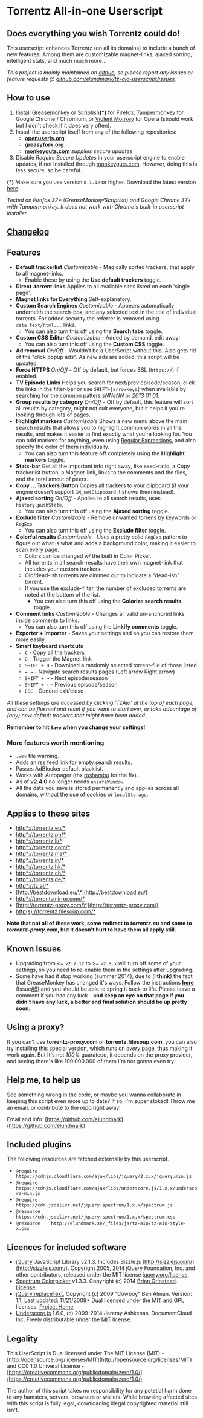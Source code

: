 # Torrentz All-in-one Userscript

## Does everything you wish Torrentz could do!

This userscript enhances Torrentz (on all its domains) to include a bunch of new features. Among them are customizable magnet-links, ajaxed sorting, intelligent stats, and much much more...

_This project is mainly maintained on [github](https://github.com/elundmark/tz-aio-userscript/), so please report any issues or feature requests @ [github.com/elundmark/tz-aio-userscript/issues](https://github.com/elundmark/tz-aio-userscript/issues)._

## How to use

1. Install [Greasemonkey](https://addons.mozilla.org/en-US/firefox/addon/greasemonkey/) or [Scriptish](https://addons.mozilla.org/en-US/firefox/addon/scriptish/)**(*)** for Firefox, [Tampermonkey](https://chrome.google.com/webstore/detail/dhdgffkkebhmkfjojejmpbldmpobfkfo) for Google Chrome / Chromium, or [Violent Monkey](https://addons.opera.com/en/extensions/details/violent-monkey/) for Opera (should work but I don't check if it does very often).
2. Install the userscript itself from any of the following repositories:
	* **[openuserjs.org](https://openuserjs.org/?q=torrentz)**
	* **[greasyfork.org](https://greasyfork.org/en/scripts/search?q=torrentz)**
	* **[monkeyguts.com](https://monkeyguts.com/index.php?search=torrentz)** _supplies secure updates_
3. Disable _Require Secure Updates_ in your userscript engine to enable updates, if not installed through [monkeyguts.com](https://monkeyguts.com/code.php?id=194). However, doing this is less secure, so be careful.

**(*)** Make sure you use version `0.1.12` or higher. Download the latest version [here](https://addons.mozilla.org/en-US/firefox/addon/scriptish/versions/).

_Tested on Firefox 32+ (GreaseMonkey/Scriptish) and Google Chrome 37+ with Tampermonkey. It does not work with Chrome's built-in userscript installer._

## [Changelog](https://github.com/elundmark/tz-aio-userscript/blob/master/Changelog.md)

## Features

* **Default trackerlist**  _Customizable_ - Magically sorted trackers, that apply to all magnet-links.
	- Enable these by using the **Use default trackers** toggle.
* **Direct .torrent links**  Applies to all avaliable sites listed on each 'single page'.
* **Magnet links for Everything**  Self-explanatory.
* **Custom Search Engines**  _Customizable_ - Appears automatically underneith the search-box, and any selected text in the title of individual torrents. For added security the referrer is removed using `data:text/html...` links.
	- You can also turn this off using the **Search tabs** toggle.
* **Custom CSS Editor** _Customizable_ - Added by demand, edit away!
	- You can also turn this off using the **Custom CSS** toggle.
* **Ad removal**  _On/Off_ - Wouldn't be a UserScript without this. Also gets rid of the "click popup ads". As new ads are added, this script will be updated.
* **Force HTTPS**  _On/Off_ - Off by default, but forces SSL (`https://`) if enabled.
* **TV Episode Links**  Helps you search for next/prev episode/season, click the links in the filter-bar or use `SHIFT+[arrowkeys]` when available by searching for the common patters _sNNeNN_ or _2013 01 01_.
* **Group results by category**  _On/Off_ - Off by default, this feature will sort all results by category, might not suit everyone, but it helps it you're looking through lots of pages.
* **Highlight markers**  _Customizable_  Shows a new menu above the main search results that allows you to highlight common words in all the results, and makes it easier to find exactly what you're looking for. You can add markers for anything, even using [Regular Expressions](http://www.regular-expressions.info/javascript.html), and also specify the color of them individually.
	- You can also turn this feature off completely using the **Highlight markers** toggle.
* **Stats-bar**  Get all the important info right away, like seed-ratio, a Copy trackerlist button, a Magnet-link, links to the comments and the files, and the total amout of peers.
* **Copy ... Trackers Button**  Copies all trackers to your clipboard (if your engine doesn't support `GM_setClipboard` it shows them instead).
* **Ajaxed sorting**  _On/Off_ - Applies to all search results, uses `history.pushState`.
	- You can also turn this off using the **Ajaxed sorting** toggle.
* **Exclude filter**  _Customizable_ - Remove unwanted torrens by keywords or `RegExp`.
	- You can also turn this off using the **Exclude filter** toggle.
* **Colorful results**  _Customizable_ - Uses a pretty solid `RegExp` pattern to figure out what is what and adds a background color, making it easier to scan every page.
	* Colors can be changed w/ the built in Color Picker.
	* All torrents in all search-results have their own magnet-link that includes your custom trackers.
	* Old/dead-ish torrents are dimmed out to indicate a "dead-ish" torrent.
	* If you use the exclude-filter, the number of excluded torrents are noted at the bottom of the list.
		- You can also turn this off using the **Colorize search results** toggle.
* **Comment links**  _Customizable_ - Changes all valid un-anchored links inside comments to links.
	- You can also turn this off using the **Linkify comments** toggle.
* **Exporter + Importer** - Saves your settings and so you can restore them more easily.
* **Smart keyboard shortcuts**
	* `C` - Copy all the trackers
	* `D` - Trigger the Magnet-link
	* `SHIFT + D` - Download a randomly selected torrent-file of those listed
	* `← →` - Navigate search results pages (Left arrow Right arrow)
	* `SHIFT + →` - Next episode/season
	* `SHIFT + ←` - Previous episode/season
	* `ESC` - General exit/close

_All these settings are accessed by clicking 'TzAio' at the top of each page, and can be flushed and reset if you want to start over, or take advantage of (any) new default trackers that might have been added._

**Remember to hit `Save` when you change your settings!**

### More features worth mentioning

* `.wmv` file warning.
* Adds an rss feed link for empty search results.
* Passes AdBlocker default blacklist.
* Works with Autopager (thx [roshambo](https://userscripts.org/users/143015) for the fix).
* As of **v2.4.0** no longer needs `unsafeWindow`.
* All the data you save is stored permanently and applies across all domains, without the use of cookies or `localStorage`.

## Applies to these sites

* [http\*://torrentz.eu/\*](https://torrentz.eu/)
* [http\*://torrentz.ph/\*](https://torrentz.ph/)
* [http\*://torrentz.li/\*](https://torrentz.li/)
* [http\*://torrentz.com/\*](https://torrentz.com/)
* [http\*://torrentz.me/\*](https://torrentz.me/)
* [http\*://torrentz.in/\*](https://torrentz.in/)
* [http\*://torrentz.hk/\*](https://torrentz.hk/)
* [http\*://torrentz.ch/\*](https://torrentz.ch/)
* [http\*://torrents.de/\*](https://torrents.de/)
* [http\*://tz.ai/\*](https://tz.ai/)
* [http://bestdownload.eu/\*](http://bestdownload.eu/)
* [http\*://torrentsmirror.com/\*](https://torrentsmirror.com/)
* [http://torrentz-proxy.com/\*](http://torrentz-proxy.com/)
* [http(s)://torrentz.filesoup.com/\*](http://torrentz.filesoup.com/)

__Note that not all of these work, some redirect to _torrentz.eu_ and some to _torrentz-proxy.com_, but it doesn't hurt to have them all apply still.__

## Known Issues

* Upgrading from <= `v2.7.12` to >= `v2.8.x` will turn off some of your settings, so you need to re-enable them in the settings after upgrading.
* Some have had it stop working (summer 2014), due to (**I think**) the fact that GreaseMonkey has changed it's ways. Follow the instructions **[here](https://github.com/elundmark/tz-aio-userscript/issues/5)** (Issue[#5](https://github.com/elundmark/tz-aio-userscript/issues/5)) and you should be able to spring it back to life. Please leave a comment if you had any luck - **and keep an eye on that page if you didn't have any luck, a better and final solution should be up pretty soon**.

## Using a proxy?

If you can't use **torrentz-proxy.com** or **torrentz.filesoup.com**, you can also try installing [this special version](https://github.com/elundmark/tz-aio-userscript/raw/master/tz-aio.proxy-fix.user.js), which runs on _every_ page, thus making it work again. But It's not *100%* guarateed, it depends on the proxy provider, and seeing there's like 100.000.000 of them I'm not gonna even try.

## Help me, to help us

See something wrong in the code, or maybe you wanna collaborate in keeping this script even more up to date? If so, I'm super stoked! Throw me an email, or contribute to the repo right away!

Email and info: [https://github.com/elundmark](https://github.com/elundmark)

## Included plugins

The following resources are fetched externally by this userscript.

* `@require		https://cdnjs.cloudflare.com/ajax/libs/jquery/2.x.x/jquery.min.js`
* `@require		https://cdnjs.cloudflare.com/ajax/libs/underscore.js/1.x.x/underscore-min.js`
* `@require		https://cdn.jsdelivr.net/jquery.spectrum/1.x.x/spectrum.js`
* `@resource	https://cdn.jsdelivr.net/jquery.spectrum/1.x.x/spectrum.css`
* `@resource	http://elundmark.se/_files/js/tz-aio/tz-aio-style-x.css`

## Licences for included software

* [jQuery](http://jquery.com/) JavaScript Library v2.1.3. Includes Sizzle.js [http://sizzlejs.com/](http://sizzlejs.com/). Copyright 2005, 2014 jQuery Foundation, Inc. and other contributors, released under the MIT license [jquery.org/license](http://jquery.org/license).
* [Spectrum Colorpicker](https://github.com/bgrins/spectrum) v1.3.3. Copyright (c) 2014 [Brian Grinstead](http://briangrinstead.com). [License](https://github.com/bgrins/spectrum/blob/master/LICENSE).
* [jQuery replaceText](http://github.com/cowboy/jquery-replacetext/), Copyright (c) 2009 "Cowboy" Ben Alman. Version: 1.1, Last updated: 11/21/2009* [Dual licensed](http://benalman.com/about/license/) under the MIT and GPL licenses. [Project Home](http://benalman.com/projects/jquery-replacetext-plugin/).
* [Underscore.js](http://underscorejs.org/) 1.6.0, (c) 2009-2014 Jeremy Ashkenas, DocumentCloud Inc. Freely distributable under the [MIT](http://www.opensource.org/licenses/mit-license.php) license.

## Legality

This UserScript is Dual licensed under The MIT License (MIT) - [http://opensource.org/licenses/MIT](http://opensource.org/licenses/MIT)
and CC0 1.0 Univeral License - [https://creativecommons.org/publicdomain/zero/1.0/](https://creativecommons.org/publicdomain/zero/1.0/)

The author of this script takes no responsibility for any potetial harm done to any hamsters, servers, browsers or wallets. While browsing affected sites with this script is fully legal, downloading illegal copyrighted material still isn't.
